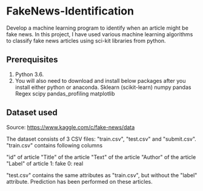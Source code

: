 # FakeNews-Identification
Develop a machine learning program to identify when an article might be fake news. 
In this project, I have used various machine learning algorithms to classify fake news articles using sci-kit libraries from python.

## Prerequisites
1. Python 3.6.
2. You will also need to download and install below packages after you install either python or anaconda.
Sklearn (scikit-learn)
numpy
pandas
Regex
scipy
pandas_profiling
matplotlib

## Dataset used
Source: https://www.kaggle.com/c/fake-news/data

The dataset consists of 3 CSV files: "train.csv", "test.csv" and "submit.csv".
"train.csv" contains following columns

"id" of article
"Title" of the article
"Text" of the article
"Author" of the article
"Label" of article
1: fake
0: real

"test.csv" contains the same attributes as "train.csv", but without the "label" attribute. 
Prediction has been performed on these articles.
